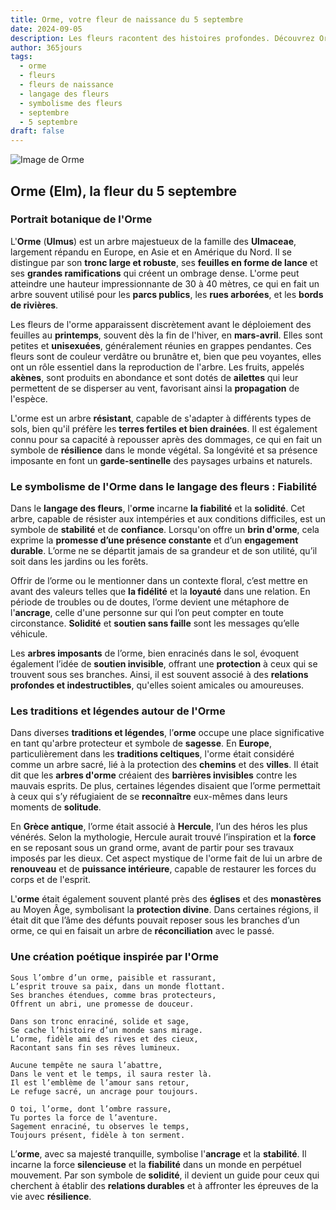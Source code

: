 ```yaml
---
title: Orme, votre fleur de naissance du 5 septembre
date: 2024-09-05
description: Les fleurs racontent des histoires profondes. Découvrez Orme, votre fleur de naissance du 5 septembre, ses symboles et récits fascinants. Plongez dans sa signification et son langage unique dans l'art floral.
author: 365jours
tags:
  - orme
  - fleurs
  - fleurs de naissance
  - langage des fleurs
  - symbolisme des fleurs
  - septembre
  - 5 septembre
draft: false
---
```



![Image de Orme](https://cdn.pixabay.com/photo/2013/06/26/21/14/leaves-141613_640.jpg#center)


## Orme (Elm), la fleur du 5 septembre

### Portrait botanique de l'Orme

L'**Orme** (**Ulmus**) est un arbre majestueux de la famille des **Ulmaceae**, largement répandu en Europe, en Asie et en Amérique du Nord. Il se distingue par son **tronc large et robuste**, ses **feuilles en forme de lance** et ses **grandes ramifications** qui créent un ombrage dense. L'orme peut atteindre une hauteur impressionnante de 30 à 40 mètres, ce qui en fait un arbre souvent utilisé pour les **parcs publics**, les **rues arborées**, et les **bords de rivières**.

Les fleurs de l'orme apparaissent discrètement avant le déploiement des feuilles au **printemps**, souvent dès la fin de l'hiver, en **mars-avril**. Elles sont petites et **unisexuées**, généralement réunies en grappes pendantes. Ces fleurs sont de couleur verdâtre ou brunâtre et, bien que peu voyantes, elles ont un rôle essentiel dans la reproduction de l'arbre. Les fruits, appelés **akènes**, sont produits en abondance et sont dotés de **ailettes** qui leur permettent de se disperser au vent, favorisant ainsi la **propagation** de l'espèce.

L'orme est un arbre **résistant**, capable de s'adapter à différents types de sols, bien qu'il préfère les **terres fertiles et bien drainées**. Il est également connu pour sa capacité à repousser après des dommages, ce qui en fait un symbole de **résilience** dans le monde végétal. Sa longévité et sa présence imposante en font un **garde-sentinelle** des paysages urbains et naturels.

### Le symbolisme de l'Orme dans le langage des fleurs : Fiabilité

Dans le **langage des fleurs**, l'**orme** incarne **la fiabilité** et la **solidité**. Cet arbre, capable de résister aux intempéries et aux conditions difficiles, est un symbole de **stabilité** et de **confiance**. Lorsqu'on offre un **brin d'orme**, cela exprime la **promesse d’une présence constante** et d’un **engagement durable**. L’orme ne se départit jamais de sa grandeur et de son utilité, qu’il soit dans les jardins ou les forêts.

Offrir de l’orme ou le mentionner dans un contexte floral, c’est mettre en avant des valeurs telles que **la fidélité** et la **loyauté** dans une relation. En période de troubles ou de doutes, l’orme devient une métaphore de l'**ancrage**, celle d'une personne sur qui l’on peut compter en toute circonstance. **Solidité** et **soutien sans faille** sont les messages qu’elle véhicule.

Les **arbres imposants** de l’orme, bien enracinés dans le sol, évoquent également l’idée de **soutien invisible**, offrant une **protection** à ceux qui se trouvent sous ses branches. Ainsi, il est souvent associé à des **relations profondes et indestructibles**, qu'elles soient amicales ou amoureuses.

### Les traditions et légendes autour de l'Orme

Dans diverses **traditions et légendes**, l’**orme** occupe une place significative en tant qu'arbre protecteur et symbole de **sagesse**. En **Europe**, particulièrement dans les **traditions celtiques**, l'orme était considéré comme un arbre sacré, lié à la protection des **chemins** et des **villes**. Il était dit que les **arbres d'orme** créaient des **barrières invisibles** contre les mauvais esprits. De plus, certaines légendes disaient que l’orme permettait à ceux qui s’y réfugiaient de se **reconnaître** eux-mêmes dans leurs moments de **solitude**.

En **Grèce antique**, l’orme était associé à **Hercule**, l’un des héros les plus vénérés. Selon la mythologie, Hercule aurait trouvé l’inspiration et la **force** en se reposant sous un grand orme, avant de partir pour ses travaux imposés par les dieux. Cet aspect mystique de l'orme fait de lui un arbre de **renouveau** et de **puissance intérieure**, capable de restaurer les forces du corps et de l'esprit.

L'**orme** était également souvent planté près des **églises** et des **monastères** au Moyen Âge, symbolisant la **protection divine**. Dans certaines régions, il était dit que l’âme des défunts pouvait reposer sous les branches d’un orme, ce qui en faisait un arbre de **réconciliation** avec le passé.

### Une création poétique inspirée par l'Orme

```
Sous l’ombre d’un orme, paisible et rassurant,
L’esprit trouve sa paix, dans un monde flottant.
Ses branches étendues, comme bras protecteurs,
Offrent un abri, une promesse de douceur.

Dans son tronc enraciné, solide et sage,
Se cache l’histoire d’un monde sans mirage.
L’orme, fidèle ami des rives et des cieux,
Racontant sans fin ses rêves lumineux.

Aucune tempête ne saura l’abattre,
Dans le vent et le temps, il saura rester là.
Il est l’emblème de l’amour sans retour,
Le refuge sacré, un ancrage pour toujours.

O toi, l’orme, dont l’ombre rassure,
Tu portes la force de l’aventure.
Sagement enraciné, tu observes le temps,
Toujours présent, fidèle à ton serment.
```

L’**orme**, avec sa majesté tranquille, symbolise l'**ancrage** et la **stabilité**. Il incarne la force **silencieuse** et la **fiabilité** dans un monde en perpétuel mouvement. Par son symbole de **solidité**, il devient un guide pour ceux qui cherchent à établir des **relations durables** et à affronter les épreuves de la vie avec **résilience**.
